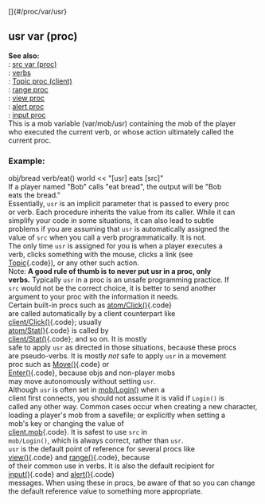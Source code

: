 []{#/proc/var/usr}    
## usr var (proc)    
**See also:**    
:   [src var (proc)](/ref/proc/var/src)    
:   [verbs](/ref/verb)    
:   [Topic proc (client)](/ref/client/proc/Topic)    
:   [range proc](/ref/proc/range)    
:   [view proc](/ref/proc/view)    
:   [alert proc](/ref/proc/alert)    
:   [input proc](/ref/proc/input)    
This is a mob variable (var/mob/usr) containing the mob of the player    
who executed the current verb, or whose action ultimately called the    
current proc.    
### Example:    
obj/bread verb/eat() world \<\< \"\[usr\] eats \[src\]\"    
If a player named \"Bob\" calls \"eat bread\", the output will be \"Bob    
eats the bread.\"    
Essentially, `usr` is an implicit parameter that is passed to every proc    
or verb. Each procedure inherits the value from its caller. While it can    
simplify your code in some situations, it can also lead to subtle    
problems if you are assuming that `usr` is automatically assigned the    
value of `src` when you call a verb programmatically. It is not.    
The only time `usr` is assigned for you is when a player executes a    
verb, clicks something with the mouse, clicks a link (see    
[Topic](/ref/client/proc/Topic){.code}), or any other such action.    
Note: **A good rule of thumb is to never put usr in a proc, only    
verbs.** Typically `usr` in a proc is an unsafe programming practice. If    
`src` would not be the correct choice, it is better to send another    
argument to your proc with the information it needs.    
Certain built-in procs such as [atom/Click()](/ref/atom/proc/Click){.code}    
are called automatically by a client counterpart like    
[client/Click()](/ref/client/proc/Click){.code}; usually    
[atom/Stat()](/ref/atom/proc/Click){.code} is called by    
[client/Stat()](/ref/client/proc/Click){.code}; and so on. It is mostly    
safe to apply `usr` as directed in those situations, because these procs    
are pseudo-verbs. It is mostly *not* safe to apply `usr` in a movement    
proc such as [Move()](/ref/atom/movable/proc/Move){.code} or    
[Enter()](/ref/atom/proc/Enter){.code}, because objs and non-player mobs    
may move autonomously without setting `usr`.    
Although `usr` is often set in [mob/Login()](/ref/mob/proc/Login) when a    
client first connects, you should not assume it is valid if `Login()` is    
called any other way. Common cases occur when creating a new character,    
loading a player\'s mob from a savefile; or explicitly when setting a    
mob\'s key or changing the value of    
[client.mob](/ref/client/var/mob){.code}. It is safest to use `src` in    
`mob/Login()`, which is always correct, rather than `usr`.    
`usr` is the default point of reference for several procs like    
[view()](/ref/proc/view){.code} and [range()](/ref/proc/range){.code}, because    
of their common use in verbs. It is also the default recipient for    
[input()](/ref/proc/input){.code} and [alert()](/ref/proc/alert){.code}    
messages. When using these in procs, be aware of that so you can change    
the default reference value to something more appropriate.  